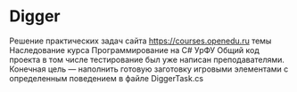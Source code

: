 # Digger
Решение практических задач сайта https://courses.openedu.ru темы Наследование курса Программирование на C# УрФУ 
Общий код проекта в том числе тестирование был уже написан преподавателями. Конечная цель —  наполнить готовую заготовку игровыми элементами с определенным поведением в файле DiggerTask.cs
